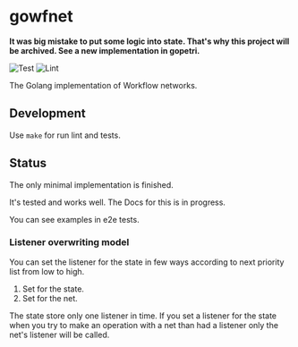 # gowfnet

**It was big mistake to put some logic into state.
That's why this project will be archived.
See a new implementation in gopetri.** 

![Test](https://github.com/andrskom/gowfnet/workflows/Test/badge.svg)
![Lint](https://github.com/andrskom/gowfnet/workflows/Lint/badge.svg)

The Golang implementation of Workflow networks.

## Development

Use `make` for run lint and tests.

## Status

The only minimal implementation is finished.

It's tested and works well. The Docs for this is in progress.

You can see examples in e2e tests.

### Listener overwriting model

You can set the listener for the state in few ways according to next priority list from low to high.

1. Set for the state.
1. Set for the net.


The state store only one listener in time.
If you set a listener for the state when you try to make an operation with a net than had a listener
only the net's listener will be called.  